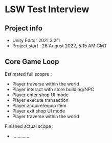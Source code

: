 # LSW Test Interview

## Project info

- Unity Editor 2021.3.2f1
- Project start : 26 August 2022,  5:15 AM GMT

## Core Game Loop

Estimated full scopre :
- Player traverse within the world
- Player interact with store building/NPC
- Player enter shop UI mode
- Player execute transaction 
- Player acquire/equip item
- Player exit shop UI mode
- Player traverse within the world

Finished actual scope :
- .............